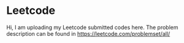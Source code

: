 # Leetcode
Hi, I am uploading my Leetcode submitted codes here. The problem description can be found in 
https://leetcode.com/problemset/all/
